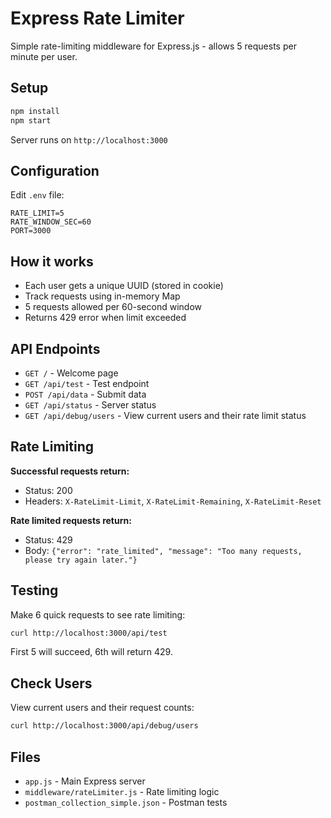 # Express Rate Limiter

Simple rate-limiting middleware for Express.js - allows 5 requests per minute per user.

## Setup

```bash
npm install
npm start
```

Server runs on `http://localhost:3000`

## Configuration

Edit `.env` file:
```
RATE_LIMIT=5
RATE_WINDOW_SEC=60
PORT=3000
```

## How it works

- Each user gets a unique UUID (stored in cookie)
- Track requests using in-memory Map
- 5 requests allowed per 60-second window
- Returns 429 error when limit exceeded

## API Endpoints

- `GET /` - Welcome page
- `GET /api/test` - Test endpoint
- `POST /api/data` - Submit data
- `GET /api/status` - Server status
- `GET /api/debug/users` - View current users and their rate limit status

## Rate Limiting

**Successful requests return:**
- Status: 200
- Headers: `X-RateLimit-Limit`, `X-RateLimit-Remaining`, `X-RateLimit-Reset`

**Rate limited requests return:**
- Status: 429
- Body: `{"error": "rate_limited", "message": "Too many requests, please try again later."}`

## Testing

Make 6 quick requests to see rate limiting:
```bash
curl http://localhost:3000/api/test
```

First 5 will succeed, 6th will return 429.

## Check Users

View current users and their request counts:
```bash
curl http://localhost:3000/api/debug/users
```

## Files

- `app.js` - Main Express server
- `middleware/rateLimiter.js` - Rate limiting logic
- `postman_collection_simple.json` - Postman tests
